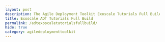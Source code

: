 ```yaml
---
layout: post
description: The Agile Deployment Toolkit Exoscale Tutorials Full Build
title: Exoscale ADT Tutorials Full Build
permalink: /adtexoscaletutorialsfullbuild/
hide: true
category: agiledeploymenttoolkit
---
```




